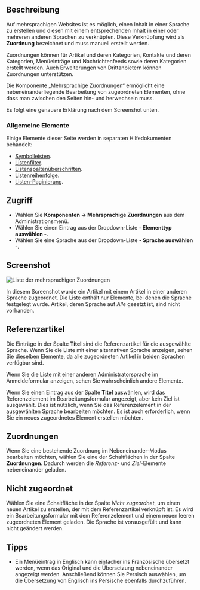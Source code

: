 <!-- Filename: Help4.x:Multilingual_Associations / Display title: Sprachverknüpfungen -->

## Beschreibung

Auf mehrsprachigen Websites ist es möglich, einen Inhalt in einer Sprache zu erstellen und diesen mit einem entsprechenden Inhalt in einer oder mehreren anderen Sprachen zu verknüpfen. Diese Verknüpfung wird als **Zuordnung** bezeichnet und muss manuell erstellt werden.

Zuordnungen können für Artikel und deren Kategorien, Kontakte und deren Kategorien, Menüeinträge und Nachrichtenfeeds sowie deren Kategorien erstellt werden. Auch Erweiterungen von Drittanbietern können Zuordnungen unterstützen.

Die Komponente „Mehrsprachige Zuordnungen“ ermöglicht eine nebeneinanderliegende Bearbeitung von zugeordneten Elementen, ohne dass man zwischen den Seiten hin- und herwechseln muss.

Es folgt eine genauere Erklärung nach dem Screenshot unten.

### Allgemeine Elemente

Einige Elemente dieser Seite werden in separaten Hilfedokumenten behandelt:

* [Symbolleisten](jdocmanual?article=help/common-elements/toolbars).
* [Listenfilter](jdocmanual?article=help/common-elements/list-filters).
* [Listenspaltenüberschriften](jdocmanual?article=help/common-elements/list-column-headers).
* [Listenreihenfolge](jdocmanual?article=help/common-elements/list-ordering).
* [Listen-Paginierung](jdocmanual?article=help/common-elements/list-pagination).

## Zugriff

* Wählen Sie **Komponenten → Mehrsprachige Zuordnungen** aus dem Administrationsmenü.
* Wählen Sie einen Eintrag aus der Dropdown-Liste **- Elementtyp auswählen -**.
* Wählen Sie eine Sprache aus der Dropdown-Liste **- Sprache auswählen -**.

## Screenshot

![Liste der mehrsprachigen Zuordnungen](../../../de/images/multilingual-associations/multilingual-associations-list.png)

In diesem Screenshot wurde ein Artikel mit einem Artikel in einer anderen Sprache zugeordnet. Die Liste enthält nur Elemente, bei denen die Sprache festgelegt wurde. Artikel, deren Sprache auf *Alle* gesetzt ist, sind nicht vorhanden.

## Referenzartikel

Die Einträge in der Spalte **Titel** sind die Referenzartikel für die ausgewählte Sprache. Wenn Sie die Liste mit einer alternativen Sprache anzeigen, sehen Sie dieselben Elemente, da alle zugeordneten Artikel in beiden Sprachen verfügbar sind.

Wenn Sie die Liste mit einer anderen Administratorsprache im Anmeldeformular anzeigen, sehen Sie wahrscheinlich andere Elemente.

Wenn Sie einen Eintrag aus der Spalte **Titel** auswählen, wird das Referenzelement im Bearbeitungsformular angezeigt, aber kein Ziel ist ausgewählt. Dies ist nützlich, wenn Sie das Referenzelement in der ausgewählten Sprache bearbeiten möchten. Es ist auch erforderlich, wenn Sie ein neues zugeordnetes Element erstellen möchten.

## Zuordnungen

Wenn Sie eine bestehende Zuordnung im Nebeneinander-Modus bearbeiten möchten, wählen Sie eine der Schaltflächen in der Spalte **Zuordnungen**. Dadurch werden die *Referenz*- und *Ziel*-Elemente nebeneinander geladen.

## Nicht zugeordnet

Wählen Sie eine Schaltfläche in der Spalte *Nicht zugeordnet*, um einen neuen Artikel zu erstellen, der mit dem Referenzartikel verknüpft ist. Es wird ein Bearbeitungsformular mit dem Referenzelement und einem neuen leeren zugeordneten Element geladen. Die Sprache ist vorausgefüllt und kann nicht geändert werden.

## Tipps

- Ein Menüeintrag in Englisch kann einfacher ins Französische übersetzt werden, wenn das Original und die Übersetzung nebeneinander angezeigt werden. Anschließend können Sie Persisch auswählen, um die Übersetzung von Englisch ins Persische ebenfalls durchzuführen.
